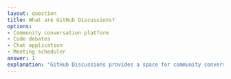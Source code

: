 ```yaml
---
layout: question
title: What are GitHub Discussions?
options:
- Community conversation platform
- Code debates
- Chat application
- Meeting scheduler
answer: 1
explanation: "GitHub Discussions provides a space for community conversations, Q&A, and knowledge sharing within repositories."
---
```


